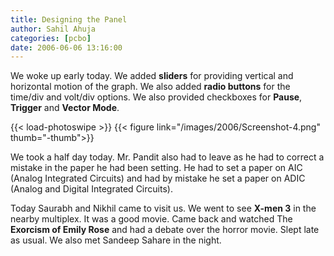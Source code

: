 ```yaml
---
title: Designing the Panel
author: Sahil Ahuja
categories: [pcbo]
date: 2006-06-06 13:16:00
---
```


We woke up early today. We added <span style="font-weight:bold;">sliders</span> for providing vertical and horizontal motion of the graph. We also added <span style="font-weight:bold;">radio buttons</span> for the time/div and volt/div options. We also provided checkboxes for <span style="font-weight:bold;">Pause</span>, <span style="font-weight:bold;">Trigger</span> and <span style="font-weight:bold;">Vector Mode</span>.
<!--more-->
{{< load-photoswipe >}} <!-- needed only once -->
{{< figure link="/images/2006/Screenshot-4.png" thumb="-thumb">}}

We took a half day today. Mr. Pandit also had to leave as he had to correct a mistake in the paper he had been setting. He had to set a paper on AIC (Analog Integrated Circuits) and had by mistake he set a paper on ADIC (Analog and Digital Integrated Circuits).

Today Saurabh and Nikhil came to visit us. We went to see <span style="font-weight:bold;">X-men 3</span> in the nearby multiplex. It was a good movie. Came back and watched The <span style="font-weight:bold;">Exorcism of Emily Rose</span> and had a debate over the horror movie. Slept late as usual. We also met Sandeep Sahare in the night.